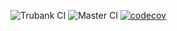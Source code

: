 ![Trubank CI](https://github.com/lighthauz/trubank-android-kotlin/workflows/Trubank%20CI/badge.svg)
![Master CI](https://github.com/lighthauz/trubank-android-kotlin/workflows/Master%20CI/badge.svg)
[![codecov](https://codecov.io/gh/lighthauz/trubank-android-kotlin/branch/master/graph/badge.svg)](https://codecov.io/gh/lighthauz/trubank-android-kotlin)
